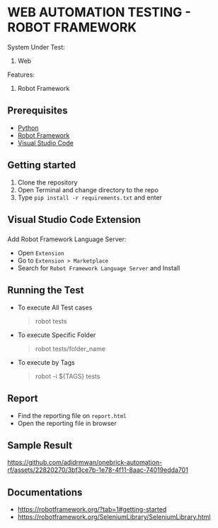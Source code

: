 # WEB AUTOMATION TESTING - ROBOT FRAMEWORK

System Under Test:
1. Web

Features:
1. Robot Framework

## Prerequisites
* [Python](https://www.python.org/downloads/)
* [Robot Framework](https://robotframework.org/?tab=1#getting-started)
* [Visual Studio Code](https://code.visualstudio.com/)

## Getting started
1. Clone the repository
2. Open Terminal and change directory to the repo
3. Type `pip install -r requirements.txt` and enter

## Visual Studio Code Extension
### 
Add Robot Framework Language Server:

* Open `Extension`
* Go to `Extension > Marketplace`
* Search for `Robot Framework Language Server` and Install

## Running the Test

* To execute All Test cases
  > robot tests
* To execute Specific Folder
  > robot tests/folder_name
* To execute by Tags
  > robot -i ${TAGS} tests

## Report
* Find the reporting file on `report.html`
* Open the reporting file in browser

## Sample Result



https://github.com/adidrmwan/onebrick-automation-rf/assets/22820270/3bf3ce7b-1e78-4f11-8aac-74019edda701




## Documentations
* https://robotframework.org/?tab=1#getting-started
* https://robotframework.org/SeleniumLibrary/SeleniumLibrary.html
